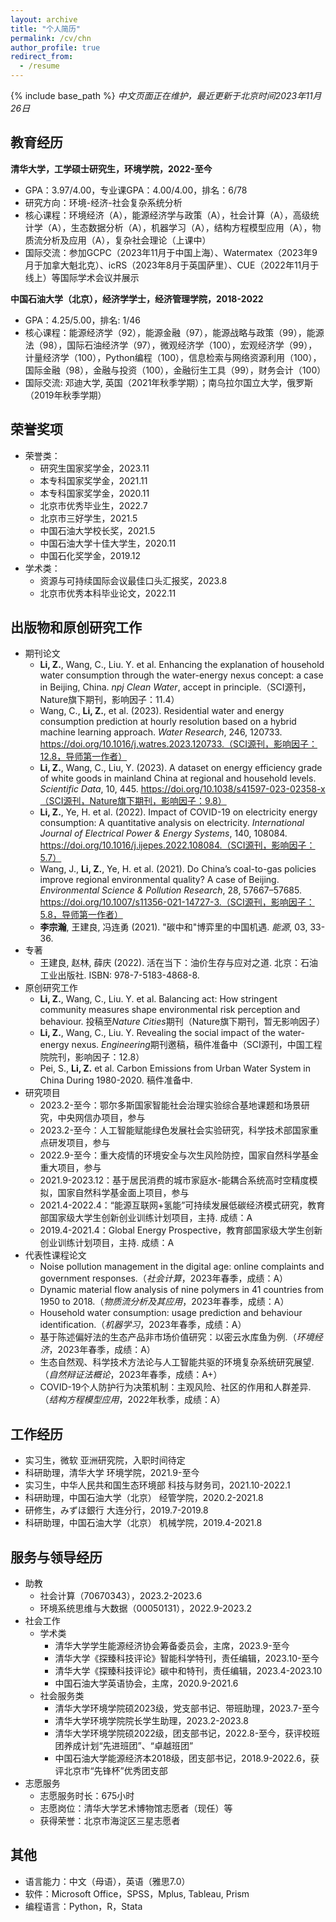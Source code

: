 ```yaml
---
layout: archive
title: "个人简历"
permalink: /cv/chn
author_profile: true
redirect_from:
  - /resume
---
```


{% include base_path %}
*中文页面正在维护，最近更新于北京时间2023年11月26日*

教育经历
------
**清华大学，工学硕士研究生，环境学院，2022-至今**
* GPA：3.97/4.00，专业课GPA：4.00/4.00，排名：6/78
* 研究方向：环境-经济-社会复杂系统分析
* 核心课程：环境经济（A），能源经济学与政策（A），社会计算（A），高级统计学（A），生态数据分析（A），机器学习（A），结构方程模型应用（A），物质流分析及应用（A），复杂社会理论（上课中）
* 国际交流：参加GCPC（2023年11月于中国上海）、Watermatex（2023年9月于加拿大魁北克）、icRS（2023年8月于英国萨里）、CUE（2022年11月于线上）等国际学术会议并展示

**中国石油大学（北京），经济学学士，经济管理学院，2018-2022**
* GPA：4.25/5.00，排名: 1/46
* 核心课程：能源经济学（92），能源金融（97），能源战略与政策（99），能源法（98），国际石油经济学（97），微观经济学（100），宏观经济学（99），计量经济学（100），Python编程（100），信息检索与网络资源利用（100），国际金融（98），金融与投资（100），金融衍生工具（99），财务会计（100）
* 国际交流: 邓迪大学, 英国（2021年秋季学期）；南乌拉尔国立大学，俄罗斯（2019年秋季学期）

荣誉奖项
------
* 荣誉类：
    * 研究生国家奖学金，2023.11
    * 本专科国家奖学金，2021.11
    * 本专科国家奖学金，2020.11
    * 北京市优秀毕业生，2022.7
    * 北京市三好学生，2021.5
    * 中国石油大学校长奖，2021.5
    * 中国石油大学十佳大学生，2020.11
    * 中国石化奖学金，2019.12
* 学术类：
    * 资源与可持续国际会议最佳口头汇报奖，2023.8
    * 北京市优秀本科毕业论文，2022.11

出版物和原创研究工作
------
* 期刊论文
    * **Li, Z.**, Wang, C., Liu. Y. et al. Enhancing the explanation of household water consumption through the water-energy nexus concept: a case in Beijing, China. *npj Clean Water*, accept in principle.（SCI源刊，Nature旗下期刊，影响因子：11.4）
    * Wang, C., **Li, Z.**, et al. (2023). Residential water and energy consumption prediction at hourly resolution based on a hybrid machine learning approach. *Water Research*, 246, 120733. https://doi.org/10.1016/j.watres.2023.120733.（SCI源刊，影响因子：12.8，导师第一作者）
    * **Li, Z.**, Wang, C., Liu, Y. (2023). A dataset on energy efficiency grade of white goods in mainland China at regional and household levels. *Scientific Data*, 10, 445. https://doi.org/10.1038/s41597-023-02358-x（SCI源刊，Nature旗下期刊，影响因子：9.8）
    * **Li, Z.**, Ye, H. et al. (2022). Impact of COVID-19 on electricity energy consumption: A quantitative analysis on electricity. *International Journal of Electrical Power & Energy Systems*, 140, 108084. https://doi.org/10.1016/j.ijepes.2022.108084.（SCI源刊，影响因子：5.7）
    * Wang, J., **Li, Z.**, Ye, H. et al. (2021). Do China’s coal-to-gas policies improve regional environmental quality? A case of Beijing. *Environmental Science & Pollution Research*, 28, 57667–57685. https://doi.org/10.1007/s11356-021-14727-3.（SCI源刊，影响因子：5.8，导师第一作者）
    * **李宗瀚**, 王建良, 冯连勇 (2021). "碳中和"博弈里的中国机遇. *能源*, 03, 33-36.
* 专著
    * 王建良, 赵林, 薛庆 (2022). 活在当下：油价生存与应对之道. 北京：石油工业出版社. ISBN: 978-7-5183-4868-8.
* 原创研究工作
    * **Li, Z.**, Wang, C., Liu. Y. et al. Balancing act: How stringent community measures shape environmental risk perception and behaviour. 投稿至*Nature Cities*期刊（Nature旗下期刊，暂无影响因子）
    * **Li, Z.**, Wang, C., Liu. Y. Revealing the social impact of the water-energy nexus. *Engineering*期刊邀稿，稿件准备中（SCI源刊，中国工程院院刊，影响因子：12.8）
    * Pei, S., **Li, Z.** et al. Carbon Emissions from Urban Water System in China During 1980-2020. 稿件准备中.
* 研究项目
    * 2023.2-至今：鄂尔多斯国家智能社会治理实验综合基地课题和场景研究，中央网信办项目，参与
    * 2023.2-至今：人工智能赋能绿色发展社会实验研究，科学技术部国家重点研发项目，参与
    * 2022.9-至今：重大疫情的环境安全与次生风险防控，国家自然科学基金重大项目，参与
    * 2021.9-2023.12：基于居民消费的城市家庭水-能耦合系统高时空精度模拟，国家自然科学基金面上项目，参与
    * 2021.4-2022.4：“能源互联网+氢能”可持续发展低碳经济模式研究，教育部国家级大学生创新创业训练计划项目，主持. 成绩：A
    * 2019.4-2021.4：Global Energy Prospective，教育部国家级大学生创新创业训练计划项目，主持. 成绩：A
* 代表性课程论文
  * Noise pollution management in the digital age: online complaints and government responses.（*社会计算*，2023年春季，成绩：A）
  * Dynamic material flow analysis of nine polymers in 41 countries from 1950 to 2018.（*物质流分析及其应用*，2023年春季，成绩：A）
  * Household water consumption: usage prediction and behaviour identification.（*机器学习*，2023年春季，成绩：A）
  * 基于陈述偏好法的生态产品非市场价值研究：以密云水库鱼为例.（*环境经济*，2023年春季，成绩：A）
  * 生态自然观、科学技术方法论与人工智能共驱的环境复杂系统研究展望.（*自然辩证法概论*，2023年春季，成绩：A+）
  * COVID-19个人防护行为决策机制：主观风险、社区的作用和人群差异.（*结构方程模型应用*，2022年秋季，成绩：A）

工作经历
------
* 实习生，微软 亚洲研究院，入职时间待定
* 科研助理，清华大学 环境学院，2021.9-至今
* 实习生，中华人民共和国生态环境部 科技与财务司，2021.10-2022.1
* 科研助理，中国石油大学（北京） 经管学院，2020.2-2021.8
* 研修生，みずほ銀行 大连分行，2019.7-2019.8
* 科研助理，中国石油大学（北京） 机械学院，2019.4-2021.8

服务与领导经历
------
* 助教
  * 社会计算（70670343），2023.2-2023.6
  * 环境系统思维与大数据（00050131），2022.9-2023.2
* 社会工作
  * 学术类
    * 清华大学学生能源经济协会筹备委员会，主席，2023.9-至今
    * 清华大学《探臻科技评论》智能科学特刊，责任编辑，2023.10-至今
    * 清华大学《探臻科技评论》碳中和特刊，责任编辑，2023.4-2023.10
    * 中国石油大学英语协会，主席，2020.9-2021.6
  * 社会服务类
    * 清华大学环境学院硕2023级，党支部书记、带班助理，2023.7-至今
    * 清华大学环境学院院长学生助理，2023.2-2023.8
    * 清华大学环境学院硕2022级，团支部书记，2022.8-至今，获评校班团养成计划“先进班团”、“卓越班团”
    * 中国石油大学能源经济本2018级，团支部书记，2018.9-2022.6，获评北京市“先锋杯”优秀团支部
* 志愿服务
  * 志愿服务时长：675小时
  * 志愿岗位：清华大学艺术博物馆志愿者（现任）等
  * 获得荣誉：北京市海淀区三星志愿者
  
其他
------
* 语言能力：中文（母语），英语（雅思7.0）
* 软件：Microsoft Office，SPSS，Mplus, Tableau, Prism
* 编程语言：Python，R，Stata
